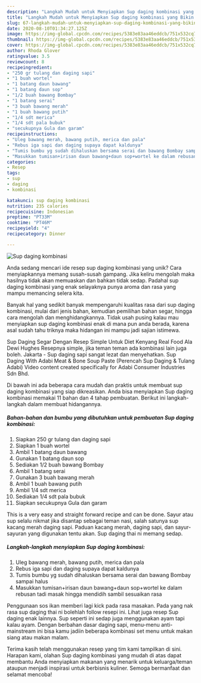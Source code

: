 ```yaml
---
description: "Langkah Mudah untuk Menyiapkan Sup daging kombinasi yang Bikin Ngiler"
title: "Langkah Mudah untuk Menyiapkan Sup daging kombinasi yang Bikin Ngiler"
slug: 67-langkah-mudah-untuk-menyiapkan-sup-daging-kombinasi-yang-bikin-ngiler
date: 2020-08-10T01:34:27.125Z
image: https://img-global.cpcdn.com/recipes/5383e83aa46eddcb/751x532cq70/sup-daging-kombinasi-foto-resep-utama.jpg
thumbnail: https://img-global.cpcdn.com/recipes/5383e83aa46eddcb/751x532cq70/sup-daging-kombinasi-foto-resep-utama.jpg
cover: https://img-global.cpcdn.com/recipes/5383e83aa46eddcb/751x532cq70/sup-daging-kombinasi-foto-resep-utama.jpg
author: Rhoda Glover
ratingvalue: 3.5
reviewcount: 8
recipeingredient:
- "250 gr tulang dan daging sapi"
- "1 buah wortel"
- "1 batang daun bawang"
- "1 batang daun sop"
- "1/2 buah bawang Bombay"
- "1 batang serai"
- "3 buah bawang merah"
- "1 buah bawang putih"
- "1/4 sdt merica"
- "1/4 sdt pala bubuk"
- "secukupnya Gula dan garam"
recipeinstructions:
- "Uleg bawang merah, bawang putih, merica dan pala"
- "Rebus iga sapi dan daging supaya dapat kaldunya"
- "Tumis bumbu yg sudah dihaluskan bersama serai dan bawang Bombay sampai halus"
- "Masukkan tumisan+irisan daun bawang+daun sop+wortel ke dalam rebusan tadi masak hingga mendidih sambil sesuaikan rasa"
categories:
- Resep
tags:
- sup
- daging
- kombinasi

katakunci: sup daging kombinasi 
nutrition: 235 calories
recipecuisine: Indonesian
preptime: "PT33M"
cooktime: "PT46M"
recipeyield: "4"
recipecategory: Dinner

---
```



![Sup daging kombinasi](https://img-global.cpcdn.com/recipes/5383e83aa46eddcb/751x532cq70/sup-daging-kombinasi-foto-resep-utama.jpg)

Anda sedang mencari ide resep sup daging kombinasi yang unik? Cara menyiapkannya memang susah-susah gampang. Jika keliru mengolah maka hasilnya tidak akan memuaskan dan bahkan tidak sedap. Padahal sup daging kombinasi yang enak selayaknya punya aroma dan rasa yang mampu memancing selera kita.

Banyak hal yang sedikit banyak mempengaruhi kualitas rasa dari sup daging kombinasi, mulai dari jenis bahan, kemudian pemilihan bahan segar, hingga cara mengolah dan menghidangkannya. Tidak usah pusing kalau mau menyiapkan sup daging kombinasi enak di mana pun anda berada, karena asal sudah tahu triknya maka hidangan ini mampu jadi sajian istimewa.

Sup Daging Segar Dengan Resep Simple Untuk Diet Kenyang Real Food Ala Dewi Hughes Resepnya simple, jika teman teman ada kombinasi lain juga boleh. Jakarta - Sup daging sapi sangat lezat dan menyehatkan. Sup Daging With Adabi Meat &amp; Bone Soup Paste (Perencah Sup Daging &amp; Tulang Adabi) Video content created specifically for Adabi Consumer Industries Sdn Bhd.


Di bawah ini ada beberapa cara mudah dan praktis untuk membuat sup daging kombinasi yang siap dikreasikan. Anda bisa menyiapkan Sup daging kombinasi memakai 11 bahan dan 4 tahap pembuatan. Berikut ini langkah-langkah dalam membuat hidangannya.

<!--inarticleads1-->

##### Bahan-bahan dan bumbu yang dibutuhkan untuk pembuatan Sup daging kombinasi:

1. Siapkan 250 gr tulang dan daging sapi
1. Siapkan 1 buah wortel
1. Ambil 1 batang daun bawang
1. Gunakan 1 batang daun sop
1. Sediakan 1/2 buah bawang Bombay
1. Ambil 1 batang serai
1. Gunakan 3 buah bawang merah
1. Ambil 1 buah bawang putih
1. Ambil 1/4 sdt merica
1. Sediakan 1/4 sdt pala bubuk
1. Siapkan secukupnya Gula dan garam


This is a very easy and straight forward recipe and can be done. Sayur atau sup selalu nikmat jika disantap sebagai teman nasi, salah satunya sup kacang merah daging sapi. Paduan kacang merah, daging sapi, dan sayur-sayuran yang digunakan tentu akan. Sup daging thai ni memang sedap. 

<!--inarticleads2-->

##### Langkah-langkah menyiapkan Sup daging kombinasi:

1. Uleg bawang merah, bawang putih, merica dan pala
1. Rebus iga sapi dan daging supaya dapat kaldunya
1. Tumis bumbu yg sudah dihaluskan bersama serai dan bawang Bombay sampai halus
1. Masukkan tumisan+irisan daun bawang+daun sop+wortel ke dalam rebusan tadi masak hingga mendidih sambil sesuaikan rasa


Penggunaan sos ikan memberi lagi kick pada rasa masakan. Pada yang nak rasa sup daging thai ni bolehlah follow resepi ini. Lihat juga resep Sup daging enak lainnya. Sup seperti ini sedap juga menggunakan ayam tapi kalau ayam. Dengan berbahan dasar daging sapi, menu-menu anti-mainstream ini bisa kamu jadiin beberapa kombinasi set menu untuk makan siang atau makan malam. 

Terima kasih telah menggunakan resep yang tim kami tampilkan di sini. Harapan kami, olahan Sup daging kombinasi yang mudah di atas dapat membantu Anda menyiapkan makanan yang menarik untuk keluarga/teman ataupun menjadi inspirasi untuk berbisnis kuliner. Semoga bermanfaat dan selamat mencoba!
